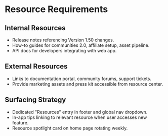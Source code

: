 # Resource Requirements

## Internal Resources
- Release notes referencing Version 1.50 changes.
- How-to guides for communities 2.0, affiliate setup, asset pipeline.
- API docs for developers integrating with web app.

## External Resources
- Links to documentation portal, community forums, support tickets.
- Provide marketing assets and press kit accessible from resource center.

## Surfacing Strategy
- Dedicated "Resources" entry in footer and global nav dropdown.
- In-app tips linking to relevant resource when user accesses new feature.
- Resource spotlight card on home page rotating weekly.

